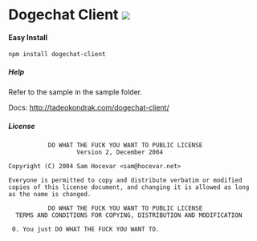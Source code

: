 # Dogechat Client ![](http://img.shields.io/travis/TadeoKondrak/dogechat-client.svg)

#### Easy Install

    npm install dogechat-client

##### Help

Refer to the sample in the sample folder.

Docs: http://tadeokondrak.com/dogechat-client/

##### License
               DO WHAT THE FUCK YOU WANT TO PUBLIC LICENSE
                       Version 2, December 2004

    Copyright (C) 2004 Sam Hocevar <sam@hocevar.net>

    Everyone is permitted to copy and distribute verbatim or modified
    copies of this license document, and changing it is allowed as long
    as the name is changed.

               DO WHAT THE FUCK YOU WANT TO PUBLIC LICENSE
      TERMS AND CONDITIONS FOR COPYING, DISTRIBUTION AND MODIFICATION

     0. You just DO WHAT THE FUCK YOU WANT TO.
